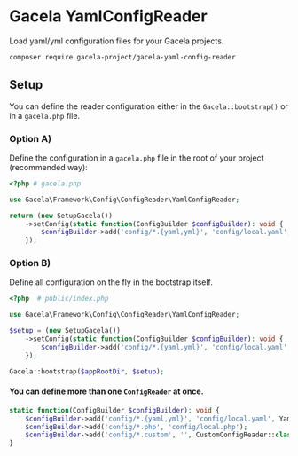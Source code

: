# Gacela YamlConfigReader

Load yaml/yml configuration files for your Gacela projects.

```bash
composer require gacela-project/gacela-yaml-config-reader
```

## Setup

You can define the reader configuration either in the `Gacela::bootstrap()` or in a `gacela.php` file.

### Option A)

Define the configuration in a `gacela.php` file in the root of your project (recommended way):

```php
<?php # gacela.php

use Gacela\Framework\Config\ConfigReader\YamlConfigReader;

return (new SetupGacela())
    ->setConfig(static function(ConfigBuilder $configBuilder): void {
        $configBuilder->add('config/*.{yaml,yml}', 'config/local.yaml', YamlConfigReader::class);
    });
```

### Option B)

Define all configuration on the fly in the bootstrap itself.

```php
<?php  # public/index.php

use Gacela\Framework\Config\ConfigReader\YamlConfigReader;

$setup = (new SetupGacela())
    ->setConfig(static function(ConfigBuilder $configBuilder): void {
        $configBuilder->add('config/*.{yaml,yml}', 'config/local.yaml', YamlConfigReader::class);
    });

Gacela::bootstrap($appRootDir, $setup);
```

#### You can define more than one `ConfigReader` at once.

```php
static function(ConfigBuilder $configBuilder): void {
    $configBuilder->add('config/*.{yaml,yml}', 'config/local.yaml', YamlConfigReader::class);
    $configBuilder->add('config/*.php', 'config/local.php');
    $configBuilder->add('config/*.custom', '', CustomConfigReader::class);
}
```
